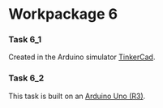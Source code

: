 # Workpackage 6
 
### Task 6_1
  Created in the Arduino simulator [TinkerCad](https://www.tinkercad.com/).

### Task 6_2
  This task is built on an [Arduino Uno (R3)](http://cdn.shopify.com/s/files/1/0438/4735/2471/products/A000066_03.front_643x483.jpg?v=1629815860).
  